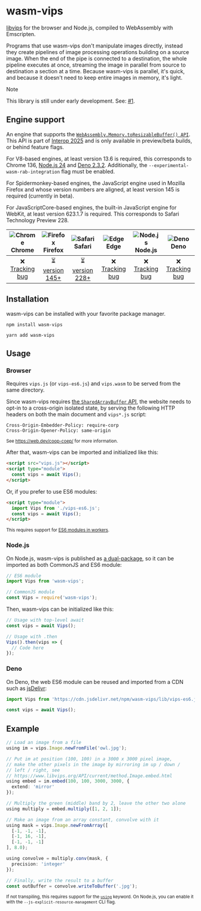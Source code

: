# wasm-vips

[libvips](https://www.libvips.org/) for the browser and Node.js, compiled
to WebAssembly with Emscripten.

Programs that use wasm-vips don't manipulate images directly, instead
they create pipelines of image processing operations building on a source
image. When the end of the pipe is connected to a destination, the whole
pipeline executes at once, streaming the image in parallel from source to
destination a section at a time. Because wasm-vips is parallel, it's quick,
and because it doesn't need to keep entire images in memory, it's light.

> [!NOTE]
> This library is still under early development. See: [#1](
https://github.com/kleisauke/wasm-vips/issues/1).

## Engine support

An engine that supports the [`WebAssembly.Memory.toResizableBuffer() API`](
https://www.w3.org/TR/wasm-js-api-2/#dom-memory-toresizablebuffer). This API
is part of [Interop 2025](https://web.dev/blog/interop-2025#webassembly_wasm)
and is only available in preview/beta builds, or behind feature flags.

For V8-based engines, at least version 13.6 is required, this corresponds to
Chrome 136, [Node.js 24](https://github.com/nodejs/node/pull/58070) and
[Deno 2.3.2](https://github.com/denoland/deno/pull/29166). Additionally, the
`--experimental-wasm-rab-integration` flag must be enabled.

For Spidermonkey-based engines, the JavaScript engine used in Mozilla Firefox
and whose version numbers are aligned, at least version 145 is required
(currently in beta).

For JavaScriptCore-based engines, the built-in JavaScript engine for WebKit,
at least version 623.1.7 is required. This corresponds to Safari Technology
Preview 228.

| ![Chrome](https://github.com/alrra/browser-logos/raw/main/src/chrome/chrome_32x32.png)<br>Chrome | ![Firefox](https://github.com/alrra/browser-logos/raw/main/src/firefox/firefox_32x32.png)<br>Firefox | ![Safari](https://github.com/alrra/browser-logos/raw/main/src/safari/safari_32x32.png)<br>Safari | ![Edge](https://github.com/alrra/browser-logos/raw/main/src/edge/edge_32x32.png)<br>Edge | ![Node.js](https://github.com/alrra/browser-logos/raw/main/src/node.js/node.js_32x32.png)<br>Node.js | ![Deno](https://github.com/alrra/browser-logos/raw/main/src/deno/deno_32x32.png)<br>Deno |
|:---:|:---:|:---:|:---:|:---:|:---:|
| :x:<br>[Tracking bug](https://issues.chromium.org/issues/42202693) | :hourglass_flowing_sand:<br>[version 145+](https://github.com/mozilla-firefox/firefox/commit/eeffcce0310b31a398d56467e21686c2b14562cc) | :hourglass_flowing_sand:<br>[version 228+](https://github.com/WebKit/WebKit/commit/b3fa045c1cb905093b83e16917f209a9ef0768a4) | :x:<br>[Tracking bug](https://issues.chromium.org/issues/42202693) | :x:<br>[Tracking bug](https://issues.chromium.org/issues/42202693) | :x:<br>[Tracking bug](https://issues.chromium.org/issues/42202693) |

## Installation

wasm-vips can be installed with your favorite package manager.

```shell
npm install wasm-vips
```

```shell
yarn add wasm-vips
```

## Usage

### Browser

Requires `vips.js` (or `vips-es6.js`) and `vips.wasm` to be served from
the same directory.

Since wasm-vips requires [the `SharedArrayBuffer` API](
https://caniuse.com/sharedarraybuffer), the website needs to opt-in to
a cross-origin isolated state, by serving the following HTTP headers on
both the main document and `vips*.js` script:

```http
Cross-Origin-Embedder-Policy: require-corp
Cross-Origin-Opener-Policy: same-origin
```
<sup>See <https://web.dev/coop-coep/> for more information.</sup>

After that, wasm-vips can be imported and initialized like this:

```html
<script src="vips.js"></script>
<script type="module">
  const vips = await Vips();
</script>
```

Or, if you prefer to use ES6 modules:

```html
<script type="module">
  import Vips from './vips-es6.js';
  const vips = await Vips();
</script>
```
<sup>This requires support for [ES6 modules in workers](https://caniuse.com/mdn-api_worker_worker_ecmascript_modules).</sup>

### Node.js

On Node.js, wasm-vips is published as [a dual-package](
https://nodejs.org/api/packages.html#packages_conditional_exports), so it
can be imported as both CommonJS and ES6 module:

```js
// ES6 module
import Vips from 'wasm-vips';

// CommonJS module
const Vips = require('wasm-vips');
```

Then, wasm-vips can be initialized like this:

```js
// Usage with top-level await
const vips = await Vips();

// Usage with .then
Vips().then(vips => {
  // Code here
});
```

### Deno

On Deno, the web ES6 module can be reused and imported from a CDN such as
[jsDelivr](https://www.jsdelivr.com/):

```js
import Vips from 'https://cdn.jsdelivr.net/npm/wasm-vips/lib/vips-es6.js';

const vips = await Vips();
```

## Example

```ts
// Load an image from a file
using im = vips.Image.newFromFile('owl.jpg');

// Put im at position (100, 100) in a 3000 x 3000 pixel image,
// make the other pixels in the image by mirroring im up / down /
// left / right, see
// https://www.libvips.org/API/current/method.Image.embed.html
using embed = im.embed(100, 100, 3000, 3000, {
  extend: 'mirror'
});

// Multiply the green (middle) band by 2, leave the other two alone
using multiply = embed.multiply([1, 2, 1]);

// Make an image from an array constant, convolve with it
using mask = vips.Image.newFromArray([
  [-1, -1, -1],
  [-1, 16, -1],
  [-1, -1, -1]
], 8.0);

using convolve = multiply.conv(mask, {
  precision: 'integer'
});

// Finally, write the result to a buffer
const outBuffer = convolve.writeToBuffer('.jpg');
```
<sup>If not transpiling, this requires support for the [`using`](
https://caniuse.com/mdn-javascript_statements_using) keyword. On Node.js,
you can enable it with the `--js-explicit-resource-management` CLI flag.
</sup>

